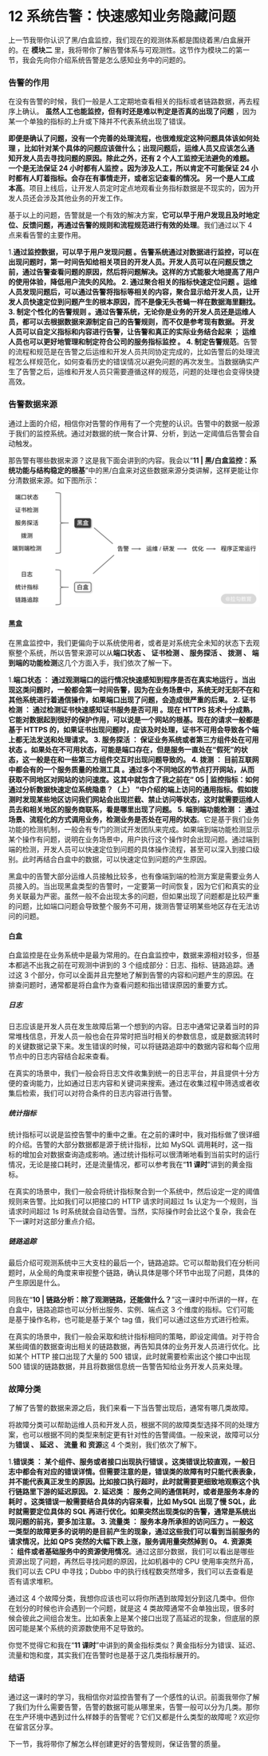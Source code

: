 12 系统告警：快速感知业务隐藏问题
==================

上一节我带你认识了黑/白盒监控，我们现在的观测体系都是围绕着黑/白盒展开的。在 **模块二** 里，我将带你了解告警体系与可观测性。这节作为模块二的第一节，我会先向你介绍系统告警是怎么感知业务中的问题的。

### 告警的作用

在没有告警的时候，我们一般是人工定期地查看相关的指标或者链路数据，再去程序上确认。 **虽然人工也能监控，但有时还是难以判定是否真的出现了问题** ，因为某一个单独的指标的上升或下降并不代表系统出现了错误。

**即便是确认了问题，没有一个完善的处理流程，也很难规定这种问题具体该如何处理 **，比如针对某个具体的问题应该做什么；出现问题后，运维人员又应该怎么通知开发人员去寻找问题的原因。除此之外，还有 2 个人工监控无法避免的难题。** 一个是无法保证 24 小时都有人监控 **。因为涉及人工，所以肯定不可能保证 24 小时都有人盯着指标。会存在有事情走开，或者忘记查看的情况。** 另一个是人工成本高**。项目上线后，让开发人员定时定点地观看业务指标数据是不现实的，因为开发人员还会涉及其他业务的开发工作。

基于以上的问题，告警就是一个有效的解决方案，**它可以早于用户发现且及时地定位、反馈问题，再通过告警的规则和流程规范进行有效的处理**。我们通过以下 4 点来看告警的主要作用。

1.**通过监控数据，可以早于用户发现问题 **。告警系统通过对数据进行监控，可以在出现问题时，第一时间告知给相关项目的开发人员。开发人员可以在问题反馈之前，通过告警查看问题的原因，然后将问题解决。这样的方式能极大地提高了用户的使用体验，降低用户流失的风险。
2.** 通过聚合相关的指标快速定位问题 **。运维人员发现问题后，可以通过告警将指标等相关的内容，聚合显示给开发人员，让开发人员快速定位到问题产生的根本原因，而不是像无头苍蝇一样在数据海里翻找。
3.** 制定个性化的告警规则 **。通过告警系统，无论你是业务的开发人员还是运维人员，都可以去根据数据来源制定自己的告警规则，而不仅是参考现有数据。** 开发人员可以自定义指标和内容进行告警，让告警和真正的实际业务结合起来 **；** 运维人员也可以更好地管理和制定符合公司的服务指标监控 **。
4.** 制定告警规范**。告警的流程和规范是在告警之后运维和开发人员共同协定完成的，比如告警后的处理流程怎么样规范化，如何查看历史的错误情况以避免问题的再次发生。当数据确实产生了告警之后，运维和开发人员只需要遵循这样的规范，问题的处理也会变得快捷高效。

### 告警数据来源

通过上面的介绍，相信你对告警的作用有了一个完整的认识。告警中的数据一般源于我们的监控系统。通过对数据的统一聚合计算、分析，到达一定阈值后告警会自动触发。

那告警有哪些数据来源？这是我下面会讲到的内容。我会以“**11 | 黑/白盒监控：系统功能与结构稳定的根基**”中的黑/白盒来对这些数据来源分类讲解，这样更能让你分清数据来源。如下图所示：

![图片5.png](assets/CgqCHl9XUfOAGsMiAADIVAIT-XA746.png)

#### 黑盒

在黑盒监控中，我们更偏向于以系统使用者，或者是对系统完全未知的状态下去观察整个系统，所以告警来源可以从**端口状态 **、** 证书检测 **、** 服务探活 **、** 拨测 **、** 端到端的功能检测**这几个方面入手，我们依次了解一下。

1.**端口状态 **：** 通过观测端口的运行情况快速感知到程序是否在真实地运行 **。当出现这类问题时，一般都会第一时间告警，因为在业务场景中，系统无时无刻不在和其他系统进行着通信操作，如果端口出现了问题，会造成很严重的后果。
2.** 证书检测 **：** 通过检测证书快速感知证书服务是否可用 **。现在 HTTPS 技术十分成熟，它能对数据起到很好的保护作用，可以说是一个网站的根基。现在的请求一般都是基于 HTTPS 的，如果证书出现问题时，应该及时处理，证书不可用会导致各个端上都无法发送和处理请求。
3.** 服务探活 **：** 保证业务系统或者第三方组件处在可用状态 **。如果处在不可用状态，可能是端口存在，但是服务一直处在“假死”的状态，这一般是在和一些第三方组件交互时出现问题导致的。
4.** 拨测 **：** 目前互联网中都会有的一个服务质量的检测工具 **。通过多个不同地区的节点打开网站，从而获取不同地区对网站的访问速度。这其中就包含了我之前在“** 05 | 监控指标：如何通过分析数据快速定位系统隐患？（上） **”中介绍的端上访问的通用指标。假如拨测时发现某些地区访问我们网站会出现拦截、禁止访问等状态，这时就需要运维人员去和相关地区的服务商联系，看是哪里出现了问题。
5.** 端到端功能检测 **：** 通过场景、流程化的方式调用业务，检测业务是否处在可用的状态**。它是基于我们业务功能的检测机制，一般会有专门的测试开发团队来完成。如果端到端功能检测显示某个操作有问题，说明在业务场景中，用户执行这个操作时会出现问题。通过端到端的检测，开发人员可以快速定位到问题的具体操作流程，甚至可以深入到接口级别。此时再结合白盒中的数据，可以快速定位到问题的产生原因。

黑盒中的告警大部分运维人员接触比较多，也有像端到端的检测方案是需要业务人员接入的。当出现黑盒类型的告警时，一定要第一时间恢复，因为它们和真实的业务关联最为严密。虽然一般不会出现太多的问题，但如果出现了问题都是比较严重的问题，比如端口问题会导致整个服务不可用，拨测告警证明某些地区存在无法访问的问题。

#### 白盒

白盒监控是在业务系统中是最为常用的。在白盒监控中，数据来源相对较多，但基本都逃不出我之前在可观测中讲到的 3 个组成部分：日志、指标、链路追踪。通过这 3 个部分，你可以全面并且完整地了解到告警的内容和问题产生的原因。在排查问题时，通常都是将白盒作为查看问题和指出错误原因的重要方式。

##### 日志

日志应该是开发人员在发生故障后第一个想到的内容。日志中通常记录着当时的异常堆栈信息，开发人员一般也会在异常时把当时相关的参数信息，或是数据流转时的关键数据记录下来。发生错误的时候，可以将链路追踪中的数据内容和每个应用节点中的日志内容结合起来查看。

在真实的场景中，我们一般会将日志文件收集到统一的日志平台，并且提供十分方便的查询能力，比如通过日志内容和关键词来搜索。通过在收集过程中筛选或者收集后检索，我们可以对符合条件的日志内容进行告警。

##### 统计指标

统计指标可以说是监控告警中的重中之重。在之前的课时中，我对指标做了很详细的介绍。告警的大部分数据都是源于统计指标，比如 MySQL 调用耗时，这一指标的增加会对数据查询造成影响。通过统计指标可以很清晰地看到当前实时的运行情况，无论是接口耗时，还是流量情况，都可以参考我在“**11 课时**”讲到的黄金指标。

在真实的场景中，我们一般会将统计指标聚合到一个系统中，然后设定一定的阈值规则来告警。比如我们可以把接口的 HTTP 请求时间超过 1s 认定为一个规则，当请求时间超过 1s 时系统就会自动告警。当然，实际操作时会比这个复杂，我会在下一课时对这部分重点介绍。

##### 链路追踪

最后介绍可观测系统中三大支柱的最后一个，链路追踪。它可以帮助我们在分析问题时，从全局的角度来审视整个链路，确认具体是哪个环节中出现了问题，具体的产生原因是什么。

同我在“**10 | 链路分析：除了观测链路，还能做什么？**”这一课时中所讲的一样，在白盒中，链路追踪也可以分析出服务、实例、端点这 3 个维度的指标。它们可能是基于操作名称，也可能是基于某个 tag 值，我们可以通过这些方式进行检索。

在真实的场景中，我们一般会采取和统计指标相同的策略，即设定阈值。对于符合某些阈值的数据查询出相关的链路数据，再告知具体的业务开发人员进行优化。比如某个 HTTP 接口出现了大量的 500 错误，此时就需要检索出这个接口中出现 500 错误的链路数据，并且将数据信息统一告警告知给业务开发人员来处理。

### 故障分类

了解了告警的数据来源之后，我们来看一下当告警出现后，通常有哪几类故障。

将故障分类可以帮助运维人员和开发人员，根据不同的故障类型选择不同的处理方案，也可以根据不同的类型来制定更有针对性的告警阈值。一般来说，故障可以分为**错误 **、** 延迟 **、** 流量 **和** 资源**这 4 个类别，我们依次了解下。

1.**错误类 **：** 某个组件、服务或者接口出现执行错误 **。这类错误比较直观，一般日志中都会有对应的错误详情。但需要注意的是，错误类的故障有时只能代表表象，并不能代表真正发生的原因。比如接口执行超时，此时就需要更细致地观察这个执行链路里下游的延迟原因。
2.** 延迟类 **：** 服务之间的通信耗时，或者是服务本身的耗时 **。这类错误一般需要结合具体的内容来看，比如 MySQL 出现了慢 SQL，此时就需要定位具体的 SQL 再进行优化。如果突然出现类似的告警，通常是系统出现问题的前兆，要多加注意。
3.** 流量类 **：** 服务本身所承担的访问压力 **。一般这一类型的故障更多的说明的是目前产生的现象，通过这些我们可以看到当前服务的请求情况，比如 QPS 突然的大幅下跌上涨，服务调用量突然掉到 0。
4.** 资源类 **：** 组件或者基础服务中的资源使用情况**。通过这部分数据，我们可以看出是哪些资源出现了问题，再然后寻找问题的原因，比如机器中的 CPU 使用率突然升高，我们可以去 CPU 中寻找；Dubbo 中的执行线程数突然增多，我们可以去查看是否有请求堆积。

通过这 4 个故障分类，我想你应该也可以将你所遇到故障划分到这几类中。但你在划分的时候也许会遇到一个问题，就是这 4 类故障通常不会单独出现，很多时候会彼此之间组合发生。比如表象上是某个接口出现了高延迟的现象，但底层的原因可能是某个系统的资源数使用不足导致的。

你觉不觉得它和我在“**11 课时**”中讲到的黄金指标类似？黄金指标分为错误、延迟、流量和饱和度，其实我们在告警时也是基于这几类指标展开的。

### 结语

通过这一课时的学习，我相信你对监控告警有了一个感性的认识。前面我带你了解了我们为什么需要告警，告警的数据可能从哪里来，告警一般可以分为几类。那你在生产环境中遇到过什么样棘手的告警呢？它们又都是什么类型的故障呢？欢迎你在留言区分享。

下一节，我将带你了解怎么样创建更好的告警规则，保证告警的质量。
